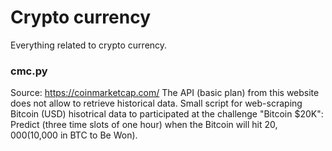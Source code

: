 # Crypto currency

Everything related to crypto currency.

### cmc.py

Source: https://coinmarketcap.com/
The API (basic plan) from this website does not allow to retrieve historical data.
Small script for web-scraping Bitcoin (USD) hisotrical data to participated at the challenge "Bitcoin $20K":
Predict (three time slots of one hour) when the Bitcoin will hit $20,000 ($10,000 in BTC to Be Won).


